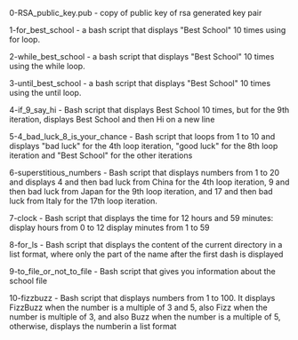 0-RSA_public_key.pub - copy of public key of rsa generated key pair

1-for_best_school - a bash script that displays "Best School" 10 times using for loop.

2-while_best_school - a bash script that displays "Best School" 10 times using the while loop.

3-until_best_school -  a bash script that displays
 "Best School" 10 times using the until loop.

4-if_9_say_hi - Bash script that displays Best School 10 times, but for the 9th iteration, displays Best School and then Hi on a new line

5-4_bad_luck_8_is_your_chance - Bash script that loops from 1 to 10 and displays "bad luck" for the 4th loop iteration, "good luck" for the 8th loop iteration and "Best School" for the other iterations

6-superstitious_numbers - Bash script that displays numbers from 1 to 20 and displays 4 and then bad luck from China for the 4th loop iteration, 9 and then bad luck from Japan for the 9th loop iteration, and 17 and then bad luck from Italy for the 17th loop iteration.

7-clock - Bash script that displays the time for 12 hours and 59 minutes:
        display hours from 0 to 12
        display minutes from 1 to 59

8-for_ls - Bash script that displays the content of the current directory in a list format, where only the part of the name after the first dash is displayed

9-to_file_or_not_to_file - Bash script that gives you information about the school file

10-fizzbuzz - Bash script that displays numbers from 1 to 100. It displays FizzBuzz when the number is a multiple of 3 and 5, also Fizz when the number is multiple of 3, and also Buzz when the number is a multiple of 5, otherwise, displays the numberin a list format

